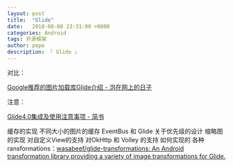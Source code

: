 ```yaml
---
layout: post
title:  "Glide"
date:   2018-08-08 23:31:00 +0800
categories: Android
tags: 开源框架
author: pepe
description: 『 Glide 』
---
```





对比：

[Google推荐的图片加载库Glide介绍 - 泡在网上的日子](http://jcodecraeer.com/a/anzhuokaifa/androidkaifa/2015/0327/2650.html)


注意：

[Glide4.0集成及使用注意事项 - 简书](https://www.jianshu.com/p/f1f17f816d1d)






缓存的实现
不同大小的图片的缓存
EventBus 和 Glide 关于优先级的设计
缩略图的实现
对自定义View的支持
对OkHttp 和 Volley 的支持  如何实现的
各种ransformations：[wasabeef/glide-transformations: An Android transformation library providing a variety of image transformations for Glide.](https://github.com/wasabeef/glide-transformations)




